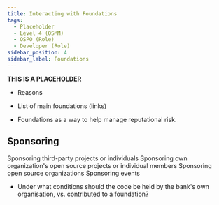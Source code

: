 ```yaml
---
title: Interacting with Foundations
tags: 
  - Placeholder
  - Level 4 (OSMM)
  - OSPO (Role)
  - Developer (Role)
sidebar_position: 4
sidebar_label: Foundations
---
```


**THIS IS A PLACEHOLDER**


- Reasons

- List of main foundations (links)

- Foundations as a way to help manage reputational risk.




## Sponsoring

Sponsoring third-party projects or individuals
Sponsoring own organization's open source projects or individual members
Sponsoring open source organizations
Sponsoring events

 - Under what conditions should the code be held by the bank's own organisation, vs. contributed to a foundation?

